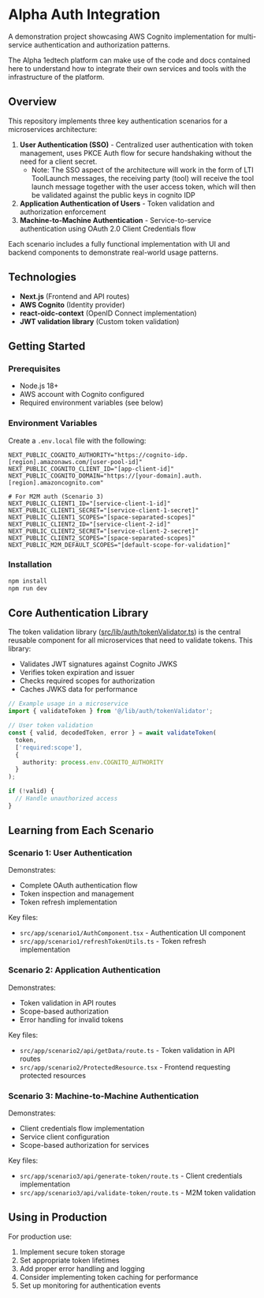 # Alpha Auth Integration

A demonstration project showcasing AWS Cognito implementation for multi-service authentication and authorization patterns. 

The Alpha 1edtech platform can make use of the code and docs contained here to understand how to integrate their own services and tools with the infrastructure of the platform.

## Overview

This repository implements three key authentication scenarios for a microservices architecture:

1. **User Authentication (SSO)** - Centralized user authentication with token management, uses PKCE Auth flow for secure handshaking without the need for a client secret.
    - Note: The SSO aspect of the architecture will work in the form of LTI ToolLaunch messages, the receiving party (tool) will receive the tool launch message together with the user access token, which will then be validated against the public keys in cognito IDP
2. **Application Authentication of Users** - Token validation and authorization enforcement
3. **Machine-to-Machine Authentication** - Service-to-service authentication using OAuth 2.0 Client Credentials flow

Each scenario includes a fully functional implementation with UI and backend components to demonstrate real-world usage patterns.

## Technologies

- **Next.js** (Frontend and API routes)
- **AWS Cognito** (Identity provider)
- **react-oidc-context** (OpenID Connect implementation)
- **JWT validation library** (Custom token validation)

## Getting Started

### Prerequisites

- Node.js 18+
- AWS account with Cognito configured
- Required environment variables (see below)

### Environment Variables

Create a `.env.local` file with the following:

```
NEXT_PUBLIC_COGNITO_AUTHORITY="https://cognito-idp.[region].amazonaws.com/[user-pool-id]"
NEXT_PUBLIC_COGNITO_CLIENT_ID="[app-client-id]"
NEXT_PUBLIC_COGNITO_DOMAIN="https://[your-domain].auth.[region].amazoncognito.com"

# For M2M auth (Scenario 3)
NEXT_PUBLIC_CLIENT1_ID="[service-client-1-id]"
NEXT_PUBLIC_CLIENT1_SECRET="[service-client-1-secret]"
NEXT_PUBLIC_CLIENT1_SCOPES="[space-separated-scopes]"
NEXT_PUBLIC_CLIENT2_ID="[service-client-2-id]"
NEXT_PUBLIC_CLIENT2_SECRET="[service-client-2-secret]"
NEXT_PUBLIC_CLIENT2_SCOPES="[space-separated-scopes]"
NEXT_PUBLIC_M2M_DEFAULT_SCOPES="[default-scope-for-validation]"
```

### Installation

```bash
npm install
npm run dev
```

## Core Authentication Library

The token validation library ([src/lib/auth/tokenValidator.ts](src/lib/auth/tokenValidator.ts)) is the central reusable component for all microservices that need to validate tokens. This library:

- Validates JWT signatures against Cognito JWKS
- Verifies token expiration and issuer
- Checks required scopes for authorization
- Caches JWKS data for performance

```typescript
// Example usage in a microservice
import { validateToken } from '@/lib/auth/tokenValidator';

// User token validation
const { valid, decodedToken, error } = await validateToken(
  token,
  ['required:scope'],
  {
    authority: process.env.COGNITO_AUTHORITY
  }
);

if (!valid) {
  // Handle unauthorized access
}
```

## Learning from Each Scenario

### Scenario 1: User Authentication

Demonstrates:
- Complete OAuth authentication flow
- Token inspection and management
- Token refresh implementation

Key files:
- `src/app/scenario1/AuthComponent.tsx` - Authentication UI component
- `src/app/scenario1/refreshTokenUtils.ts` - Token refresh implementation

### Scenario 2: Application Authentication

Demonstrates:
- Token validation in API routes
- Scope-based authorization
- Error handling for invalid tokens

Key files:
- `src/app/scenario2/api/getData/route.ts` - Token validation in API routes
- `src/app/scenario2/ProtectedResource.tsx` - Frontend requesting protected resources

### Scenario 3: Machine-to-Machine Authentication

Demonstrates:
- Client credentials flow implementation
- Service client configuration
- Scope-based authorization for services

Key files:
- `src/app/scenario3/api/generate-token/route.ts` - Client credentials implementation
- `src/app/scenario3/api/validate-token/route.ts` - M2M token validation

## Using in Production

For production use:
1. Implement secure token storage
2. Set appropriate token lifetimes
3. Add proper error handling and logging
4. Consider implementing token caching for performance
5. Set up monitoring for authentication events
